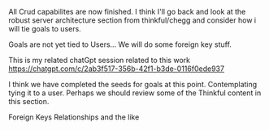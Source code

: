 All Crud capabilites are now finished.
I think I'll go back and look at the robust server architecture section from thinkful/chegg
and consider how i will tie goals to users.

Goals are not yet tied to Users...
We will do some foreign key stuff.

This is my related chatGpt session related to this work
https://chatgpt.com/c/2ab3f517-356b-42f1-b3de-0116f0ede937

I think we have completed the seeds for goals at this point. Contemplating tying it to a user.
Perhaps we should review some of the Thinkful content in this section.

Foreign Keys Relationships and the like
